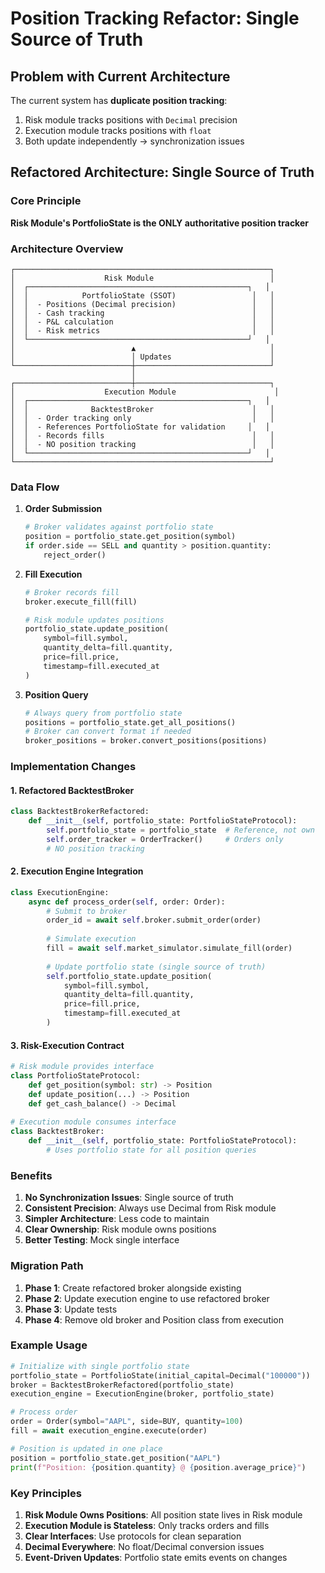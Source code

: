 # Position Tracking Refactor: Single Source of Truth

## Problem with Current Architecture

The current system has **duplicate position tracking**:
1. Risk module tracks positions with `Decimal` precision
2. Execution module tracks positions with `float` 
3. Both update independently → synchronization issues

## Refactored Architecture: Single Source of Truth

### Core Principle
**Risk Module's PortfolioState is the ONLY authoritative position tracker**

### Architecture Overview

```
┌─────────────────────────────────────────────────────────┐
│                    Risk Module                          │
│  ┌─────────────────────────────────────────────────┐   │
│  │            PortfolioState (SSOT)                 │   │
│  │  - Positions (Decimal precision)                 │   │
│  │  - Cash tracking                                 │   │
│  │  - P&L calculation                               │   │
│  │  - Risk metrics                                  │   │
│  └─────────────────────────────────────────────────┘   │
│                          ▲                              │
│                          │ Updates                      │
└──────────────────────────┼──────────────────────────────┘
                           │
┌──────────────────────────┼──────────────────────────────┐
│                    Execution Module                      │
│  ┌─────────────────────────────────────────────────┐   │
│  │              BacktestBroker                      │   │
│  │  - Order tracking only                           │   │
│  │  - References PortfolioState for validation     │   │
│  │  - Records fills                                 │   │
│  │  - NO position tracking                          │   │
│  └─────────────────────────────────────────────────┘   │
└─────────────────────────────────────────────────────────┘
```

### Data Flow

1. **Order Submission**
   ```python
   # Broker validates against portfolio state
   position = portfolio_state.get_position(symbol)
   if order.side == SELL and quantity > position.quantity:
       reject_order()
   ```

2. **Fill Execution**
   ```python
   # Broker records fill
   broker.execute_fill(fill)
   
   # Risk module updates positions
   portfolio_state.update_position(
       symbol=fill.symbol,
       quantity_delta=fill.quantity,
       price=fill.price,
       timestamp=fill.executed_at
   )
   ```

3. **Position Query**
   ```python
   # Always query from portfolio state
   positions = portfolio_state.get_all_positions()
   # Broker can convert format if needed
   broker_positions = broker.convert_positions(positions)
   ```

### Implementation Changes

#### 1. Refactored BacktestBroker
```python
class BacktestBrokerRefactored:
    def __init__(self, portfolio_state: PortfolioStateProtocol):
        self.portfolio_state = portfolio_state  # Reference, not own
        self.order_tracker = OrderTracker()     # Orders only
        # NO position tracking
```

#### 2. Execution Engine Integration
```python
class ExecutionEngine:
    async def process_order(self, order: Order):
        # Submit to broker
        order_id = await self.broker.submit_order(order)
        
        # Simulate execution
        fill = await self.market_simulator.simulate_fill(order)
        
        # Update portfolio state (single source of truth)
        self.portfolio_state.update_position(
            symbol=fill.symbol,
            quantity_delta=fill.quantity,
            price=fill.price,
            timestamp=fill.executed_at
        )
```

#### 3. Risk-Execution Contract
```python
# Risk module provides interface
class PortfolioStateProtocol:
    def get_position(symbol: str) -> Position
    def update_position(...) -> Position
    def get_cash_balance() -> Decimal
    
# Execution module consumes interface
class BacktestBroker:
    def __init__(self, portfolio_state: PortfolioStateProtocol):
        # Uses portfolio state for all position queries
```

### Benefits

1. **No Synchronization Issues**: Single source of truth
2. **Consistent Precision**: Always use Decimal from Risk module
3. **Simpler Architecture**: Less code to maintain
4. **Clear Ownership**: Risk module owns positions
5. **Better Testing**: Mock single interface

### Migration Path

1. **Phase 1**: Create refactored broker alongside existing
2. **Phase 2**: Update execution engine to use refactored broker
3. **Phase 3**: Update tests
4. **Phase 4**: Remove old broker and Position class from execution

### Example Usage

```python
# Initialize with single portfolio state
portfolio_state = PortfolioState(initial_capital=Decimal("100000"))
broker = BacktestBrokerRefactored(portfolio_state)
execution_engine = ExecutionEngine(broker, portfolio_state)

# Process order
order = Order(symbol="AAPL", side=BUY, quantity=100)
fill = await execution_engine.execute(order)

# Position is updated in one place
position = portfolio_state.get_position("AAPL")
print(f"Position: {position.quantity} @ {position.average_price}")
```

### Key Principles

1. **Risk Module Owns Positions**: All position state lives in Risk module
2. **Execution Module is Stateless**: Only tracks orders and fills
3. **Clear Interfaces**: Use protocols for clean separation
4. **Decimal Everywhere**: No float/Decimal conversion issues
5. **Event-Driven Updates**: Portfolio state emits events on changes
